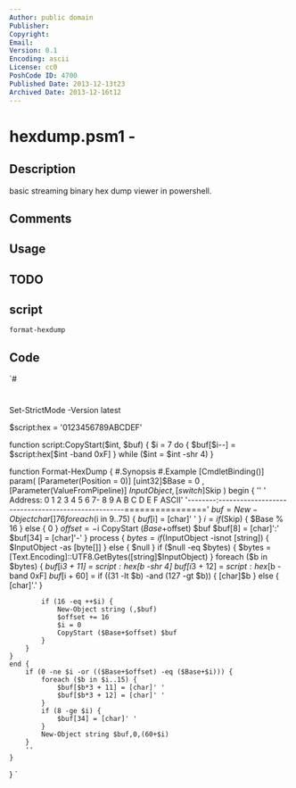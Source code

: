 ```yaml
---
Author: public domain
Publisher: 
Copyright: 
Email: 
Version: 0.1
Encoding: ascii
License: cc0
PoshCode ID: 4700
Published Date: 2013-12-13t23
Archived Date: 2013-12-16t12
---
```


# hexdump.psm1 - 

## Description

basic streaming binary hex dump viewer in powershell.

## Comments



## Usage



## TODO



## script

`format-hexdump`

## Code

`#
 #
 Set-StrictMode -Version latest
 
 $script:hex = '0123456789ABCDEF'
 
 function script:CopyStart($int, $buf) {
 	$i = 7
 	do {
 		$buf[$i--] = $script:hex[$int -band 0xF]
 	} while ($int = $int -shr 4)
 }
 
 function Format-HexDump {
 #.Synopsis
 #.Example
 	[CmdletBinding()]
 	param(
 		[Parameter(Position = 0)]
 		[uint32]$Base = 0
 ,
 		[Parameter(ValueFromPipeline)]
 		$InputObject
 ,
 		[switch]$Skip
 	)
 	begin {
 		''
 		' Address:   0  1  2  3  4  5  6  7- 8  9  A  B  C  D  E  F  ASCII'
 		'--------:---------------------------------------------------================'
 		$buf = New-Object char[] 76
 		foreach ($i in 9..75) {
 			$buf[$i] = [char]' '
 		}
 		$i = if ($Skip) { $Base % 16 } else { 0 }
 		$offset = -$i
 		CopyStart ($Base+$offset) $buf
 		$buf[8] = [char]':'
 		$buf[34] = [char]'-'
 	}
 	process {
 		$bytes = if ($InputObject -isnot [string]) { $InputObject -as [byte[]] } else { $null }
 		if ($null -eq $bytes) {
 			$bytes = [Text.Encoding]::UTF8.GetBytes([string]$InputObject)
 		}
 		foreach ($b in $bytes) {
 			$buf[$i*3 + 11] = $script:hex[$b -shr 4]
 			$buf[$i*3 + 12] = $script:hex[$b -band 0xF]
 			$buf[$i + 60] = if ((31 -lt $b) -and (127 -gt $b)) { [char]$b } else { [char]'.' }
 
 			if (16 -eq ++$i) {
 				New-Object string (,$buf)
 				$offset += 16
 				$i = 0
 				CopyStart ($Base+$offset) $buf
 			}
 		}
 	}
 	end {
 		if (0 -ne $i -or (($Base+$offset) -eq ($Base+$i))) {
 			foreach ($b in $i..15) {
 				$buf[$b*3 + 11] = [char]' '
 				$buf[$b*3 + 12] = [char]' '
 			}
 			if (8 -ge $i) {
 				$buf[34] = [char]' '
 			}
 			New-Object string $buf,0,(60+$i)
 		}
 		''
 	}
 }
`

